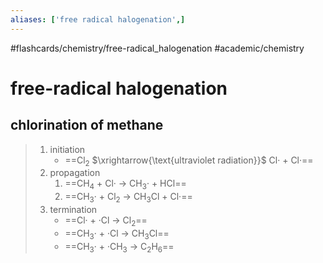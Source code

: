 ```yaml
---
aliases: ['free radical halogenation',]
---
```


#flashcards/chemistry/free-radical_halogenation #academic/chemistry

# free-radical halogenation

## chlorination of methane

> 1. initiation
>     - ==Cl<sub>2</sub> $\xrightarrow{\text{ultraviolet radiation}}$ Cl· + Cl·==
> 2. propagation
>     1. ==CH<sub>4</sub> + Cl· → CH<sub>3</sub>· + HCl==
>     2. ==CH<sub>3</sub>· + Cl<sub>2</sub> → CH<sub>3</sub>Cl + Cl·==
> 3. termination
>     - ==Cl· + ·Cl → Cl<sub>2</sub>==
>     - ==CH<sub>3</sub>· + ·Cl → CH<sub>3</sub>Cl==
>     - ==CH<sub>3</sub>· + ·CH<sub>3</sub> → C<sub>2</sub>H<sub>6</sub>==
